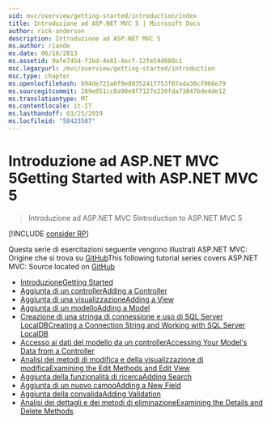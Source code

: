 ```yaml
---
uid: mvc/overview/getting-started/introduction/index
title: Introduzione ad ASP.NET MVC 5 | Microsoft Docs
author: rick-anderson
description: Introduzione ad ASP.NET MVC 5
ms.author: riande
ms.date: 06/10/2013
ms.assetid: 9afe7454-f1bd-4e81-8ecf-12fe54d080c1
msc.legacyurl: /mvc/overview/getting-started/introduction
msc.type: chapter
ms.openlocfilehash: 894de721a0f9e80352417753f07ada38cf966e79
ms.sourcegitcommit: 289e051cc8a90e8f7127e239fda73047bde4de12
ms.translationtype: MT
ms.contentlocale: it-IT
ms.lasthandoff: 03/25/2019
ms.locfileid: "58423507"
---
```

<a name="getting-started-with-aspnet-mvc-5"></a><span data-ttu-id="45519-103">Introduzione ad ASP.NET MVC 5</span><span class="sxs-lookup"><span data-stu-id="45519-103">Getting Started with ASP.NET MVC 5</span></span>
====================
> <span data-ttu-id="45519-104">Introduzione ad ASP.NET MVC 5</span><span class="sxs-lookup"><span data-stu-id="45519-104">Introduction to ASP.NET MVC 5</span></span>

[!INCLUDE [consider RP](../../../../includes/razor.md)]

<span data-ttu-id="45519-105">Questa serie di esercitazioni seguente vengono illustrati ASP.NET MVC: Origine che si trova su [GitHub](https://github.com/aspnet/AspNetDocs/tree/master/aspnet/mvc/overview/getting-started/introduction/sample/MvcMovie/MvcMovie)</span><span class="sxs-lookup"><span data-stu-id="45519-105">This following tutorial series covers ASP.NET MVC: Source located on [GitHub](https://github.com/aspnet/AspNetDocs/tree/master/aspnet/mvc/overview/getting-started/introduction/sample/MvcMovie/MvcMovie)</span></span>

- [<span data-ttu-id="45519-106">Introduzione</span><span class="sxs-lookup"><span data-stu-id="45519-106">Getting Started</span></span>](getting-started.md)
- [<span data-ttu-id="45519-107">Aggiunta di un controller</span><span class="sxs-lookup"><span data-stu-id="45519-107">Adding a Controller</span></span>](adding-a-controller.md)
- [<span data-ttu-id="45519-108">Aggiunta di una visualizzazione</span><span class="sxs-lookup"><span data-stu-id="45519-108">Adding a View</span></span>](adding-a-view.md)
- [<span data-ttu-id="45519-109">Aggiunta di un modello</span><span class="sxs-lookup"><span data-stu-id="45519-109">Adding a Model</span></span>](adding-a-model.md)
- [<span data-ttu-id="45519-110">Creazione di una stringa di connessione e uso di SQL Server LocalDB</span><span class="sxs-lookup"><span data-stu-id="45519-110">Creating a Connection String and Working with SQL Server LocalDB</span></span>](creating-a-connection-string.md)
- [<span data-ttu-id="45519-111">Accesso ai dati del modello da un controller</span><span class="sxs-lookup"><span data-stu-id="45519-111">Accessing Your Model's Data from a Controller</span></span>](accessing-your-models-data-from-a-controller.md)
- [<span data-ttu-id="45519-112">Analisi dei metodi di modifica e della visualizzazione di modifica</span><span class="sxs-lookup"><span data-stu-id="45519-112">Examining the Edit Methods and Edit View</span></span>](examining-the-edit-methods-and-edit-view.md)
- [<span data-ttu-id="45519-113">Aggiunta della funzionalità di ricerca</span><span class="sxs-lookup"><span data-stu-id="45519-113">Adding Search</span></span>](adding-search.md)
- [<span data-ttu-id="45519-114">Aggiunta di un nuovo campo</span><span class="sxs-lookup"><span data-stu-id="45519-114">Adding a New Field</span></span>](adding-a-new-field.md)
- [<span data-ttu-id="45519-115">Aggiunta della convalida</span><span class="sxs-lookup"><span data-stu-id="45519-115">Adding Validation</span></span>](adding-validation.md)
- [<span data-ttu-id="45519-116">Analisi dei dettagli e dei metodi di eliminazione</span><span class="sxs-lookup"><span data-stu-id="45519-116">Examining the Details and Delete Methods</span></span>](examining-the-details-and-delete-methods.md)
